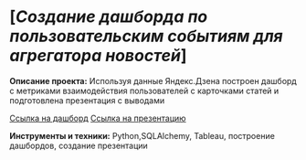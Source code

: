 # [*Создание дашборда по пользовательским событиям для агрегатора новостей*]
**Описание проекта:**
Используя данные Яндекс.Дзена построен дашборд с метриками взаимодействия пользователей с карточками статей и подготовлена презентация с выводами

[Ссылка на дашборд](https://public.tableau.com/views/_16567639286540/sheet4?:language=en-US&publish=yes&:display_count=n&:origin=viz_share_link)
[Ссылка на презентацию](https://docs.google.com/presentation/d/1XLI_Rwgt7WwrfD9mEgDN7Z5_Sj1yRj1D-Xhef_C-gGc/edit?usp=sharing)

**Инструменты и техники:**
Python,SQLAlchemy, Tableau, построение дашбордов, создание презентации